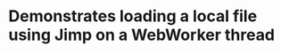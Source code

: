 Demonstrates loading a local file using Jimp on a WebWorker thread
==================================================================
